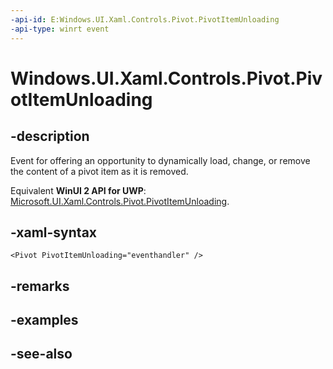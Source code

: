 ```yaml
---
-api-id: E:Windows.UI.Xaml.Controls.Pivot.PivotItemUnloading
-api-type: winrt event
---
```


<!-- Event syntax
public event Windows.Foundation.TypedEventHandler PivotItemUnloading<Windows.UI.Xaml.Controls.Pivot,  Windows.UI.Xaml.Controls.PivotItemEventArgs>
-->

# Windows.UI.Xaml.Controls.Pivot.PivotItemUnloading

## -description
Event for offering an opportunity to dynamically load, change, or remove the content of a pivot item as it is removed.

Equivalent **WinUI 2 API for UWP**: [Microsoft.UI.Xaml.Controls.Pivot.PivotItemUnloading](/windows/winui/api/microsoft.ui.xaml.controls.pivot.pivotitemunloading).

## -xaml-syntax
```xaml
<Pivot PivotItemUnloading="eventhandler" />
```


## -remarks

## -examples

## -see-also
